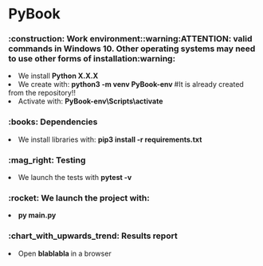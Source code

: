 # PyBook

<h3>:construction: Work environment::warning:ATTENTION: valid commands in Windows 10. Other operating systems may need to use other forms of installation:warning: </h3>
<li> We install <b> Python X.X.X </b> </li>
<li> We create with: <b> python3 -m venv PyBook-env </b> #It is already created from the repository!! </li>
<li> Activate with: <b>PyBook-env\Scripts\activate</b> </li>
<h3>:books: Dependencies </h3>
<li> We install libraries with: <b> pip3 install -r requirements.txt </b> </li>
<h3>:mag_right: Testing </h3>
<li> We launch the tests with <b> pytest -v </b> </li>
<h3>:rocket: We launch the project with: </h3>
<li> <b> py main.py </b> </li>
<h3>:chart_with_upwards_trend: Results report </h3>
<li> Open <b> blablabla </b> in a browser </li>
